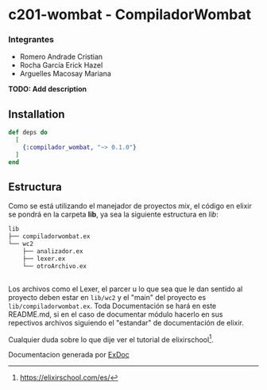 # c201-wombat - CompiladorWombat

### Integrantes

- Romero Andrade Cristian
- Rocha García Erick Hazel
- Arguelles Macosay Mariana

**TODO: Add description**

## Installation


```elixir
def deps do
  [
    {:compilador_wombat, "~> 0.1.0"}
  ]
end
```

## Estructura

Como se está utilizando el manejador de proyectos *mix*,
el código en elixir se pondrá en la carpeta **lib**, ya sea
la siguiente estructura en *lib*:

```bash
lib
├── compiladorwombat.ex
└── wc2
    ├── analizador.ex
    ├── lexer.ex
    └── otroArchivo.ex
	
```

Los archivos como el Lexer, el parcer u lo que sea que le dan sentido
al proyecto deben estar en `lib/wc2` y el "main" del proyecto es
`lib/compiladorwombat.ex`. Toda Documentación se hará en este README.md,
si en el caso de documentar módulo hacerlo en sus repectivos archivos
siguiendo el "estandar" de documentación de elixir.

Cualquier duda sobre lo que dije ver el tutorial de elixirschool[^1].


Documentacion generada por [ExDoc](https://github.com/elixir-lang/ex_doc)

[^1]: https://elixirschool.com/es/
